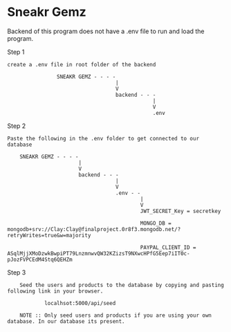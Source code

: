 <h1>Sneakr Gemz</h1>

Backend of this program does not have a .env file to run and load the program.

Step 1

    create a .env file in root folder of the backend

                    SNEAKR GEMZ - - - -
                                       |
                                       V
                                       backend - - -
                                                   |
                                                   V
                                                   .env

Step 2

    Paste the following in the .env folder to get connected to our database

        SNEAKR GEMZ - - - -
                           |
                           V
                           backend - - -
                                       |
                                       V
                                       .env - -
                                               |
                                               V
                                               JWT_SECRET_Key = secretkey

                                               MONGO_DB = mongodb+srv://Clay:Clay@finalproject.0r8f3.mongodb.net/?retryWrites=true&w=majority

                                               PAYPAL_CLIENT_ID = ASqlMjjXMoDzwkBwpiPT79LnzmnwvQW32KZizsT9NXwcHPfG5Eep7iIT0c-pJozFVPCEdM4Stq6QEHZm

Step 3

        Seed the users and products to the database by copying and pasting following link in your browser.

                localhsot:5000/api/seed

        NOTE :: Only seed users and products if you are using your own database. In our database its present.
